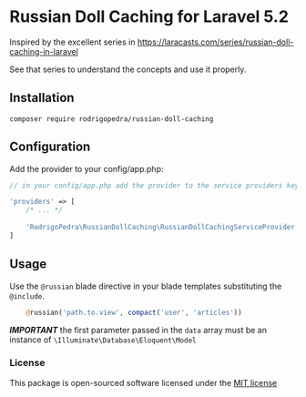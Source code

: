 # Russian Doll Caching for Laravel 5.2

Inspired by the excellent series in https://laracasts.com/series/russian-doll-caching-in-laravel

See that series to understand the concepts and use it properly.

## Installation

```
composer require rodrigopedra/russian-doll-caching
```

## Configuration

Add the provider to your config/app.php:

```php
// in your config/app.php add the provider to the service providers key

'providers' => [
    /* ... */
    
    'RodrigoPedra\RussianDollCaching\RussianDollCachingServiceProvider',
]
```

## Usage

Use the `@russian` blade directive in your blade templates substituting the `@include`.

```php
    @russian('path.to.view', compact('user', 'articles'))
```

***IMPORTANT*** the first parameter passed in the `data` array must be an instance of `\Illuminate\Database\Eloquent\Model`

### License

This package is open-sourced software licensed under the [MIT license](http://opensource.org/licenses/MIT)

